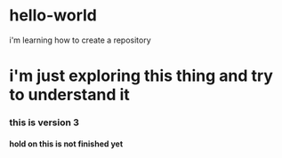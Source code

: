 # hello-world
i'm learning how to create a repository
# i'm just exploring this thing and try to understand it 
<h3> this is version 3 </h3>
<h4> hold on this is not finished yet </h4>
